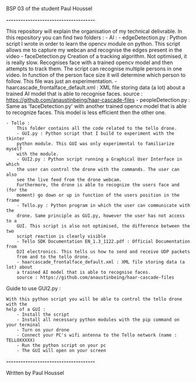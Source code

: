 BSP 03 of the student Paul Houssel 

**-------------------------------------**

This repository will explain the organisation of my technical 
delivrable.
In this repository you can find two folders :
    - AI :
        - edgeDetection.py :
            Python script I wrote in order to learn the opencv module on python.
            This script allows me to capture my webcan and recognise the edges present
            in the video 
        - faceDetection.py
            Creation of a tracking algorithm. Not optimised, it is really slow.
            Recognises face with a trained opencv model and then attempts to track them.
            The script can recognise multiple persons in one video. In function of the person face size it will determine which person to follow.
            This file was just an experimentation.
        - haarcascade_frontalface_default.xml :
             XML file storing data (a lot) about
            a trained AI model that is able to recognise faces.
            source : https://github.com/anaustinbeing/haar-cascade-files
        - peopleDetection.py :
            Same as 'faceDetection.py' with another trained opencv model
            that is able to recognize faces. This model is less efficient 
            then the other one.


    - Tello :
        This folder contains all the code related to the tello drone.
        - GUI.py : Python script that I build to experiment with the tkinter
        python module. This GUI was only experimental to familiarize myself 
        with the module.
        - GUI2.py : Python script running a Graphical User Interface in which 
        the user can control the drone with the commands. The user can also 
        see the live feed from the drone webcam.
        Furthermore, the drone is able to recognize the users face and (for the
        moment) go down or up in function of the users position in the frame
        - Tello.py : Python program in which the user can communicate with the 
        drone. Same principle as GUI.py, however the user has not access to a 
        GUI. This script is also not optimised, the difference between the two 
        script reaction is clearly visible
        - Tello SDK Documentation EN_1.3_1122.pdf : Official Documentation from
        DJI electronics. This tells us how to send and receive UDP packets 
        from and to the tello drone.
        - haarcascade_frontalface_default.xml : XML file storing data (a lot) about
        a trained AI model that is able to recognise faces.
        source : https://github.com/anaustinbeing/haar-cascade-files

Guide to use GUI2.py :

    With this python script you will be able to control the tello drone with the 
    help of a GUI :
        - Install the script 
        - Install all necessary python modules with the pip command on your terminal
        - Turn on your drone
        - Connect your PC's wifi antenna to the Tello network (name : TELLOXXXXX)
        - Run the python script on your pc
        - The GUI will open on your screen

**-------------------------------------**

Written by Paul Houssel